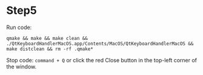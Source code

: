 # Step5

Run code:

```console
qmake && make && make clean && ./QtKeyboardHandlerMacOS.app/Contents/MacOS/QtKeyboardHandlerMacOS && make distclean && rm -rf .qmake*
```

Stop code:
`command + Q` or click the red Close button in the top-left corner of the window.